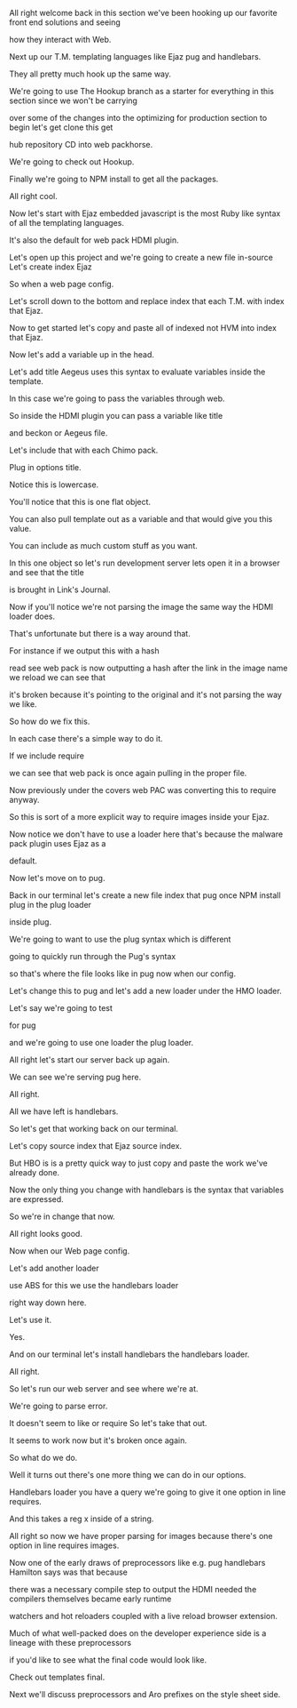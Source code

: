 All right welcome back in this section we've been hooking up our favorite front end solutions and seeing

how they interact with Web.

Next up our T.M. templating languages like Ejaz pug and handlebars.

They all pretty much hook up the same way.

We're going to use The Hookup branch as a starter for everything in this section since we won't be carrying

over some of the changes into the optimizing for production section to begin let's get clone this get

hub repository CD into web packhorse.

We're going to check out Hookup.

Finally we're going to NPM install to get all the packages.

All right cool.

Now let's start with Ejaz embedded javascript is the most Ruby like syntax of all the templating languages.

It's also the default for web pack HDMI plugin.

Let's open up this project and we're going to create a new file in-source Let's create index Ejaz

So when a web page config.

Let's scroll down to the bottom and replace index that each T.M. with index that Ejaz.

Now to get started let's copy and paste all of indexed not HVM into index that Ejaz.

Now let's add a variable up in the head.

Let's add title Aegeus uses this syntax to evaluate variables inside the template.

In this case we're going to pass the variables through web.

So inside the HDMI plugin you can pass a variable like title

and beckon or Aegeus file.

Let's include that with each Chimo pack.

Plug in options title.

Notice this is lowercase.

You'll notice that this is one flat object.

You can also pull template out as a variable and that would give you this value.

You can include as much custom stuff as you want.

In this one object so let's run development server lets open it in a browser and see that the title

is brought in Link's Journal.

Now if you'll notice we're not parsing the image the same way the HDMI loader does.

That's unfortunate but there is a way around that.

For instance if we output this with a hash

read see web pack is now outputting a hash after the link in the image name we reload we can see that

it's broken because it's pointing to the original and it's not parsing the way we like.

So how do we fix this.

In each case there's a simple way to do it.

If we include require

we can see that web pack is once again pulling in the proper file.

Now previously under the covers web PAC was converting this to require anyway.

So this is sort of a more explicit way to require images inside your Ejaz.

Now notice we don't have to use a loader here that's because the malware pack plugin uses Ejaz as a

default.

Now let's move on to pug.

Back in our terminal let's create a new file index that pug once NPM install plug in the plug loader

inside plug.

We're going to want to use the plug syntax which is different

going to quickly run through the Pug's syntax

so that's where the file looks like in pug now when our config.

Let's change this to pug and let's add a new loader under the HMO loader.

Let's say we're going to test

for pug

and we're going to use one loader the plug loader.

All right let's start our server back up again.

We can see we're serving pug here.

All right.

All we have left is handlebars.

So let's get that working back on our terminal.

Let's copy source index that Ejaz source index.

But HBO is is a pretty quick way to just copy and paste the work we've already done.

Now the only thing you change with handlebars is the syntax that variables are expressed.

So we're in change that now.

All right looks good.

Now when our Web page config.

Let's add another loader

use ABS for this we use the handlebars loader

right way down here.

Let's use it.

Yes.

And on our terminal let's install handlebars the handlebars loader.

All right.

So let's run our web server and see where we're at.

We're going to parse error.

It doesn't seem to like or require So let's take that out.

It seems to work now but it's broken once again.

So what do we do.

Well it turns out there's one more thing we can do in our options.

Handlebars loader you have a query we're going to give it one option in line requires.

And this takes a reg x inside of a string.

All right so now we have proper parsing for images because there's one option in line requires images.

Now one of the early draws of preprocessors like e.g. pug handlebars Hamilton says was that because

there was a necessary compile step to output the HDMI needed the compilers themselves became early runtime

watchers and hot reloaders coupled with a live reload browser extension.

Much of what well-packed does on the developer experience side is a lineage with these preprocessors

if you'd like to see what the final code would look like.

Check out templates final.

Next we'll discuss preprocessors and Aro prefixes on the style sheet side.
